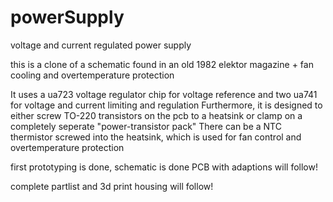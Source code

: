 # powerSupply
voltage and current regulated power supply

this is a clone of a schematic found in an old 1982 elektor magazine + fan cooling and overtemperature protection

It uses a ua723 voltage regulator chip for voltage reference and two ua741 for voltage and current limiting and regulation
Furthermore, it is designed to either screw TO-220 transistors on the pcb to a heatsink or clamp on a completely seperate "power-transistor pack"
There can be a NTC thermistor screwed into the heatsink, which is used for fan control and overtemperature protection

first prototyping is done, schematic is done
PCB with adaptions will follow!

complete partlist and 3d print housing will follow!
